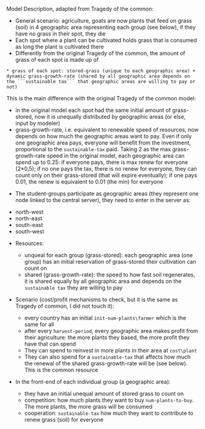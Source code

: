 Model Description, adapted from Tragedy of the common:

* General scenario: agriculture, goats are now plants that feed on grass (soil) in 4 geographic area representing each group (see below), if they have no grass in their spot, they die
* Each spot where a plant can be cultivated holds grass that is consumed as long the plant is cultivated there
* Differently from the original Tragedy of the common, the amount of grass of each spot is made up of
```
* grass of each spot: stored-grass (unique to each geographic area) + dynamic grass-growth-rate (shared by all geographic area depends on the ```sustainable tax``` that geographic areas are willing to pay or not)
```

This is the main difference with the original Tragedy of the common model:
  + in the original model each spot had the same initial amount of grass-stored, now it is unequally distributed by geographic areas (or else, input by modeler)
  + grass-growth-rate, i.e. equivalent to renewable speed of resources, now depends on how much the geographic areas want to pay. Even if only one geographic area pays, everyone will benefit from the investment, proportional to the ```sustainable-tax``` paid. Taking 2 as the max grass-growth-rate speed in the original model, each geographic area can spend up to 0.25: if everyone pays, there is max renew for everyone (2*0,5); if no one pays the tax, there is no renew for everyone, they can count only on their grass-stored  (that will expire  eventually); if one pays 0.01, the renew is equivalent to 0.01 (the min) for everyone

* The student-groups participate as geographic areas (they represent one node linked to the central server), they need to enter in the server as: 
 + north-west
 + north-east
 + south-east
 + south-west

* Resources:
  + unqueal for each group (grass-stored): each geographic area (one group) has an initial reservation of grass-stored their cultivation can count on
  + shared (grass-growth-rate): the speed to how fast soil regenerates, it is shared equally by all geographic area and depends on the ```sustainable tax``` they are willing to pay
 
* Scenario (cost/profit mechanisms to check, but it is the same as Tragedy of common, I did not touch it):
  + every country has an initial ```init-num-plants\farmer``` which is the same for all
  + after every ```harvest-period```, every geographic area makes profit from their agriculture: the more plants they based, the more profit they have that can spend
  + They can spend to reinvest in more plants in their area at ```cost\plant```
  + They can also spend for a ```sustainable-tax``` that affects how much the renewal of the shared grass-growth-rate will be (see below). This is the common resource

* In the front-end of each individual group (a geographic area):
  + they have an initial unequal amount of stored grass to count on
  + competition: how much plants they want to buy ```num-plants-to-buy```. The more plants, the more grass will be consumed
  + cooperation: ```sustainable-tax``` how much they want to contribute to renew grass (soil) for everyone
